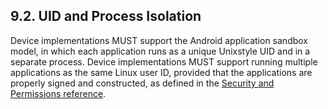 ## 9.2\. UID and Process Isolation

Device implementations MUST support the Android application sandbox model, in
which each application runs as a unique Unixstyle UID and in a separate
process. Device implementations MUST support running multiple applications as
the same Linux user ID, provided that the applications are properly signed and
constructed, as defined in the
[Security and Permissions reference](http://developer.android.com/guide/topics/security/permissions.html).
